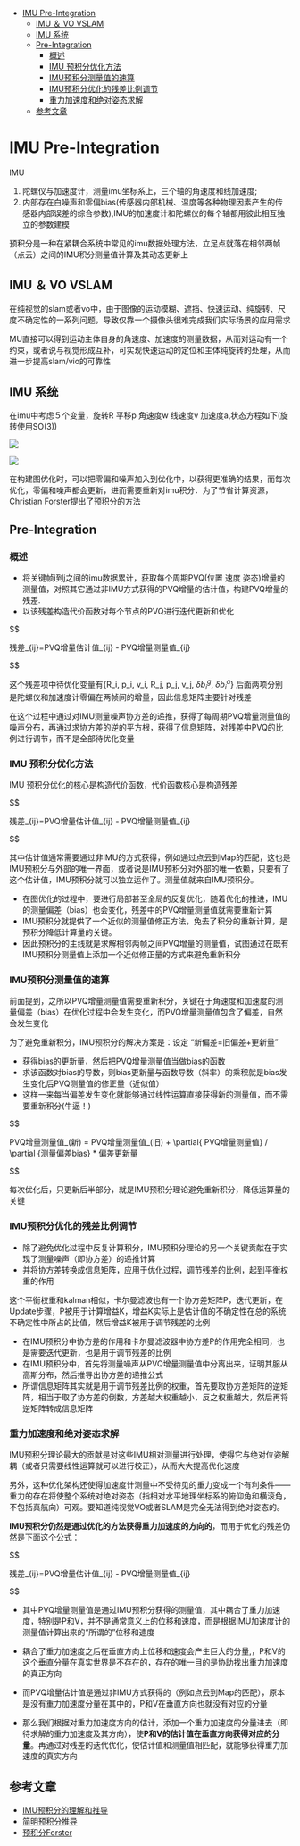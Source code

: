 - [IMU Pre-Integration](#imu-pre-integration)
  - [IMU ＆ VO VSLAM](#imu--vo-vslam)
  - [IMU 系统](#imu-系统)
  - [Pre-Integration](#pre-integration)
    - [概述](#概述)
    - [IMU 预积分优化方法](#imu-预积分优化方法)
    - [IMU预积分测量值的速算](#imu预积分测量值的速算)
    - [IMU预积分优化的残差比例调节](#imu预积分优化的残差比例调节)
    - [重力加速度和绝对姿态求解](#重力加速度和绝对姿态求解)
  - [参考文章](#参考文章)

# IMU Pre-Integration

IMU
1. 陀螺仪与加速度计，测量imu坐标系上，三个轴的角速度和线加速度;
2. 内部存在白噪声和零偏bias(传感器内部机械、温度等各种物理因素产生的传感器内部误差的综合参数),IMU的加速度计和陀螺仪的每个轴都用彼此相互独立的参数建模

预积分是一种在紧耦合系统中常见的imu数据处理方法，立足点就落在相邻两帧（点云）之间的IMU积分测量值计算及其动态更新上

## IMU ＆ VO VSLAM

在纯视觉的slam或者vo中，由于图像的运动模糊、遮挡、快速运动、纯旋转、尺度不确定性的一系列问题，导致仅靠一个摄像头很难完成我们实际场景的应用需求

MU直接可以得到运动主体自身的角速度、加速度的测量数据，从而对运动有一个约束，或者说与视觉形成互补，可实现快速运动的定位和主体纯旋转的处理，从而进一步提高slam/vio的可靠性

## IMU 系统

在imu中考虑５个变量，旋转R 平移p 角速度w 线速度v 加速度a,状态方程如下(旋转使用SO(3))

![](./img/imu_preintegration_1/img1.png)

![](./img/imu_preintegration_2/img2.png)

在构建图优化时，可以把零偏和噪声加入到优化中，以获得更准确的结果，而每次优化，零偏和噪声都会更新，进而需要重新对imu积分．为了节省计算资源，Christian Forster提出了预积分的方法

## Pre-Integration

### 概述

- 将关键帧i到j之间的imu数据累计，获取每个周期PVQ(位置 速度 姿态)增量的测量值，对照其它通过非IMU方式获得的PVQ增量的估计值，构建PVQ增量的残差.
- 以该残差构造代价函数对每个节点的PVQ进行迭代更新和优化

$$

残差_{ij}=PVQ增量估计值_{ij} - PVQ增量测量值_{ij}

$$

这个残差项中待优化变量有{R_i, p_i, v_i, R_j, p_j, v_j, $\delta {b_i}^g$, $\delta {b_i}^a$} 后面两项分别是陀螺仪和加速度计零偏在两帧间的增量，因此信息矩阵主要针对残差

在这个过程中通过对IMU测量噪声协方差的递推，获得了每周期PVQ增量测量值的噪声分布，再通过求协方差的逆的平方根，获得了信息矩阵，对残差中PVQ的比例进行调节，而不是全部待优化变量

### IMU 预积分优化方法

IMU 预积分优化的核心是构造代价函数，代价函数核心是构造残差

$$

残差_{ij}=PVQ增量估计值_{ij} - PVQ增量测量值_{ij}

$$

其中估计值通常需要通过非IMU的方式获得，例如通过点云到Map的匹配，这也是IMU预积分与外部的唯一界面，或者说是IMU预积分对外部的唯一依赖，只要有了这个估计值，IMU预积分就可以独立运作了。测量值就来自IMU预积分。

- 在图优化的过程中，要进行局部甚至全局的反复优化，随着优化的推进，IMU的测量偏差（bias）也会变化，残差中的PVQ增量测量值就需要重新计算
- IMU预积分就提供了一个近似的测量值修正方法，免去了积分的重新计算，是预积分降低计算量的关键。
- 因此预积分的主线就是求解相邻两帧之间PVQ增量的测量值，试图通过在既有IMU预积分测量值上添加一个近似修正量的方式来避免重新积分

### IMU预积分测量值的速算

前面提到，之所以PVQ增量测量值需要重新积分，关键在于角速度和加速度的测量偏差（bias）在优化过程中会发生变化，而PVQ增量测量值包含了偏差，自然会发生变化

为了避免重新积分，IMU预积分的解决方案是：设定 “新偏差=旧偏差+更新量”
- 获得bias的更新量，然后把PVQ增量测量值当做bias的函数
- 求该函数对bias的导数，则bias更新量与函数导数（斜率）的乘积就是bias发生变化后PVQ测量值的修正量（近似值）
- 这样一来每当偏差发生变化就能够通过线性运算直接获得新的测量值，而不需要重新积分(牛逼！)

$$

PVQ增量测量值_(新) = PVQ增量测量值_(旧) + \partial{ PVQ增量测量值} / \partial {测量偏差bias} * 偏差更新量

$$

每次优化后，只更新后半部分，就是IMU预积分理论避免重新积分，降低运算量的关键

### IMU预积分优化的残差比例调节

- 除了避免优化过程中反复计算积分，IMU预积分理论的另一个关键贡献在于实现了测量噪声（即协方差）的递推计算
- 并将协方差转换成信息矩阵，应用于优化过程，调节残差的比例，起到平衡权重的作用

这个平衡权重和kalman相似，卡尔曼滤波也有一个协方差矩阵P，迭代更新，在Update步骤，P被用于计算增益K，增益K实际上是估计值的不确定性在总的系统不确定性中所占的比值，然后增益K被用于调节残差的比例

- 在IMU预积分中协方差的作用和卡尔曼滤波器中协方差P的作用完全相同，也是需要迭代更新，也是用于调节残差的比例
- 在IMU预积分中，首先将测量噪声从PVQ增量测量值中分离出来，证明其服从高斯分布，然后推导出协方差的递推公式
- 所谓信息矩阵其实就是用于调节残差比例的权重，首先要取协方差矩阵的逆矩阵，相当于取了协方差的倒数，方差越大权重越小，反之权重越大，然后再将逆矩阵转成信息矩阵

### 重力加速度和绝对姿态求解

IMU预积分理论最大的贡献是对这些IMU相对测量进行处理，使得它与绝对位姿解耦（或者只需要线性运算就可以进行校正），从而大大提高优化速度

另外，这种优化架构还使得加速度计测量中不受待见的重力变成一个有利条件——重力的存在将使整个系统对绝对姿态（指相对水平地理坐标系的俯仰角和横滚角，不包括真航向）可观。要知道纯视觉VO或者SLAM是完全无法得到绝对姿态的。

**IMU预积分仍然是通过优化的方法获得重力加速度的方向的**，而用于优化的残差仍然是下面这个公式：

$$

残差_{ij}=PVQ增量估计值_{ij} - PVQ增量测量值_{ij}

$$

- 其中PVQ增量测量值是通过IMU预积分获得的测量值，其中耦合了重力加速度，特别是P和V，并不是通常意义上的位移和速度，而是根据IMU加速度计的测量值计算出来的“所谓的”位移和速度
- 耦合了重力加速度之后在垂直方向上位移和速度会产生巨大的分量,，P和V的这个垂直分量在真实世界是不存在的，存在的唯一目的是协助找出重力加速度的真正方向
- 而PVQ增量估计值是通过非IMU方式获得的（例如点云到Map的匹配），原本是没有重力加速度分量在其中的，P和V在垂直方向也就没有对应的分量

- 那么我们根据对重力加速度方向的估计，添加一个重力加速度的分量进去（即待求解的重力加速度及其方向），使**P和V的估计值在垂直方向获得对应的分量**。再通过对残差的迭代优化，使估计值和测量值相匹配，就能够获得重力加速度的真实方向

## 参考文章

- [IMU预积分的理解和推导](https://zhuanlan.zhihu.com/p/473227932)
- [简明预积分推导](https://zhuanlan.zhihu.com/p/388859808)
- [预积分Forster](https://zhuanlan.zhihu.com/p/635496502)

